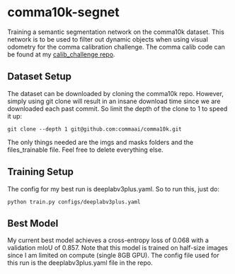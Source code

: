 # comma10k-segnet
Training a semantic segmentation network on the comma10k dataset. This network is to be used to filter out dynamic objects when using visual odometry for the comma calibration challenge. The comma calib code can be found at my [calib_challenge repo](https://github.com/MartinEthier/calib_challenge).

## Dataset Setup
The dataset can be downloaded by cloning the comma10k repo. However, simply using git clone will result in an insane download time since we are downloaded each past commit. So limit the depth of the clone to 1 to speed it up:
```
git clone --depth 1 git@github.com:commaai/comma10k.git
```
The only things needed are the imgs and masks folders and the files_trainable file. Feel free to delete everything else.

## Training Setup
The config for my best run is deeplabv3plus.yaml. So to run this, just do:
```
python train.py configs/deeplabv3plus.yaml
```

## Best Model
My current best model achieves a cross-entropy loss of 0.068 with a validation mIoU of 0.857. Note that this model is trained on half-size images since I am limited on compute (single 8GB GPU). The config file used for this run is the deeplabv3plus.yaml file in the repo.
